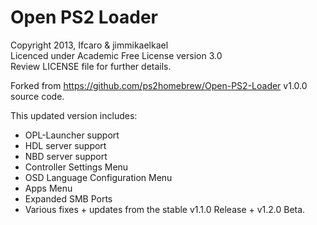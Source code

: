 # Open PS2 Loader

Copyright 2013, Ifcaro & jimmikaelkael  
Licenced under Academic Free License version 3.0  
Review LICENSE file for further details.  

Forked from https://github.com/ps2homebrew/Open-PS2-Loader v1.0.0 source code.

This updated version includes:
- OPL-Launcher support
- HDL server support
- NBD server support
- Controller Settings Menu
- OSD Language Configuration Menu
- Apps Menu
- Expanded SMB Ports
- Various fixes + updates from the stable v1.1.0 Release + v1.2.0 Beta.
